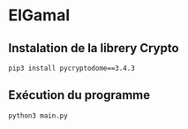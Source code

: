 # ElGamal

## Instalation de la librery Crypto   
```
pip3 install pycryptodome==3.4.3
```

## Exécution du programme    
```
python3 main.py
```
